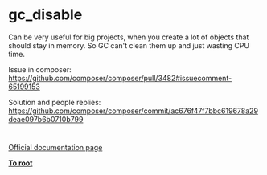 # gc_disable





Can be very useful for big projects, when you create a lot of objects that should stay in memory. So GC can&apos;t clean them up and just wasting CPU time.

Issue in composer: 
https://github.com/composer/composer/pull/3482#issuecomment-65199153

Solution and people replies:
https://github.com/composer/composer/commit/ac676f47f7bbc619678a29deae097b6b0710b799

  

#

[Official documentation page](https://www.php.net/manual/en/function.gc-disable.php)

**[To root](/README.md)**